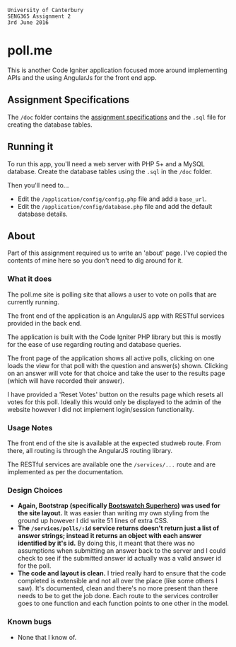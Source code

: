 ```
University of Canterbury
SENG365 Assignment 2
3rd June 2016
```

# poll.me
This is another Code Igniter application focused more around implementing APIs
and the using AngularJs for the front end app.

## Assignment Specifications
The `/doc` folder contains the [assignment specifications](https://github.com/South-Paw/poll.me/blob/master/doc/assignment_readme.md)
and the `.sql` file for creating the database tables.

## Running it
To run this app, you'll need a web server with PHP 5+ and a MySQL database.
Create the database tables using the `.sql` in the `/doc` folder.

Then you'll need to...

* Edit the `/application/config/config.php` file and add a `base_url`.
* Edit the `/application/config/database.php` file and add the default database details.

## About
Part of this assignment required us to write an 'about' page. I've copied the
contents of mine here so you don't need to dig around for it.

### What it does
The poll.me site is polling site that allows a user to vote on polls that are
currently running.

The front end of the application is an AngularJS app with RESTful services
provided in the back end.

The application is built with the Code Igniter PHP library but this is mostly
for the ease of use regarding routing and database queries.

The front page of the application shows all active polls, clicking on one loads
the view for that poll with the question and answer(s) shown. Clicking on an
answer will vote for that choice and take the user to the results page (which
will have recorded their answer).

I have provided a 'Reset Votes' button on the results page which resets all
votes for this poll. Ideally this would only be displayed to the admin of the
website however I did not implement login/session functionality.

### Usage Notes
The front end of the site is available at the expected studweb route. From
there, all routing is through the AngularJS routing library.

The RESTful services are available one the `/services/...` route and are
implemented as per the documentation.

### Design Choices
* **Again, Bootstrap (specifically [Bootswatch Superhero](https://bootswatch.com/superhero/)) was used for the site layout.** It was easier than writing my own styling from the ground up however I did write 51 lines of extra CSS.
* **The `/services/polls/:id` service returns doesn't return just a list of answer strings; instead it returns an object with each answer identified by it's id.** By doing this, it meant that there was no assumptions when submitting an answer back to the server and I could check to see if the submitted answer id actually was a valid answer id for the poll.
* **The code and layout is clean.** I tried really hard to ensure that the code completed is extensible and not all over the place (like some others I saw). It's documented, clean and there's no more present than there needs to be to get the job done. Each route to the services controller goes to one function and each function points to one other in the model.

### Known bugs
* None that I know of.

